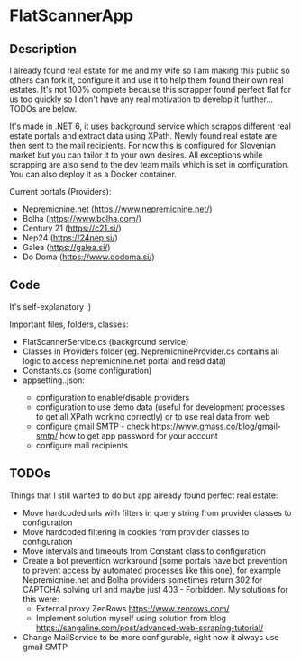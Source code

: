 # FlatScannerApp

## Description

I already found real estate for me and my wife so I am making this public so others can fork it, configure it and use it to help them found their own real estates. It's not 100% complete because this scrapper found perfect flat for us too quickly so I don't have any real motivation to develop it further... TODOs are below.

It's made in .NET 6, it uses background service which scrapps different real estate portals and extract data using XPath. Newly found real estate are then sent to the mail recipients. For now this is configured for Slovenian market but you can tailor it to your own desires. All exceptions while scrapping are also send to the dev team mails which is set in configuration. You can also deploy it as a Docker container.

Current portals (Providers):
 - Nepremicnine.net (https://www.nepremicnine.net/)
 - Bolha (https://www.bolha.com/)
 - Century 21 (https://c21.si/)
 - Nep24 (https://24nep.si/)
 - Galea (https://galea.si/)
 - Do Doma (https://www.dodoma.si/)

## Code

It's self-explanatory :)

Important files, folders, classes:
- FlatScannerService.cs (background service)
- Classes in Providers folder (eg. NepremicnineProvider.cs contains all logic to access nepremicnine.net portal and read data)
- Constants.cs (some configuration)
- appsetting.<env>.json:
  - configuration to enable/disable providers
  - configuration to use demo data (useful for development processes to get all XPath working correctly) or to use real data from web
  - configure gmail SMTP - check https://www.gmass.co/blog/gmail-smtp/ how to get app password for your account
  - configure mail recipients

## TODOs

Things that I still wanted to do but app already found perfect real estate:
- Move hardcoded urls with filters in query string from provider classes to configuration
- Move hardcoded filtering in cookies from provider classes to configuration
- Move intervals and timeouts from Constant class to configuration
- Create a bot prevention workaround (some portals have bot prevention to prevent access by automated processes like this one), for example Nepremicnine.net and Bolha providers sometimes return 302 for CAPTCHA solving url and maybe just 403 - Forbidden. My solutions for this were:
  - External proxy ZenRows https://www.zenrows.com/
  - Implement solution myself using solution from blog https://sangaline.com/post/advanced-web-scraping-tutorial/
- Change MailService to be more configurable, right now it always use gmail SMTP